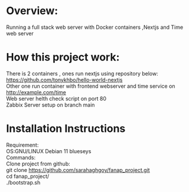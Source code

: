 Overview:
=========
Running a full stack web server with Docker containers ,Nextjs  and Time web server

How this project work:
======================
There is 2 containers , ones run nextjs using repository below: <br>
https://github.com/tonykhbo/hello-world-nextjs <br>
Other one run container with frontend webserver and time service on http://example.com/time <br>
Web server helth check script on port 80 <br>
Zabbix Server setup on branch main <br>

Installation Instructions
=========================
Requirement: <br>
        OS:GNU/LINUX Debian 11 blueseys <br>
Commands: <br>
Clone project from github:<br>
git clone https://github.com/sarahaghgoy/fanap_project.git <br>
cd fanap_project/ <br>
./bootstrap.sh
